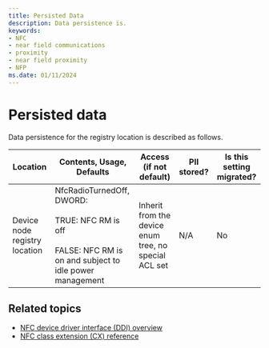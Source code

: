 ```yaml
---
title: Persisted Data
description: Data persistence is.
keywords:
- NFC
- near field communications
- proximity
- near field proximity
- NFP
ms.date: 01/11/2024
---
```


# Persisted data

Data persistence for the registry location is described as follows.

| Location | Contents, Usage, Defaults | Access (if not default) | PII stored? | Is this setting migrated? |
|---|---|---|---|---|
| Device node registry location | NfcRadioTurnedOff, DWORD:</br></br>TRUE: NFC RM is off</br></br>FALSE: NFC RM is on and subject to idle power management | Inherit from the device enum tree, no special ACL set | N/A | No |

## Related topics

- [NFC device driver interface (DDI) overview](/windows-hardware/drivers/ddi/index)
- [NFC class extension (CX) reference](/windows-hardware/drivers/ddi/index)

